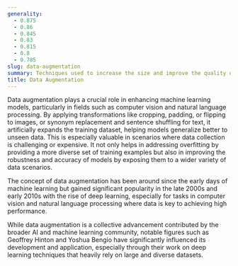 ```yaml
---
generality:
  - 0.875
  - 0.86
  - 0.845
  - 0.83
  - 0.815
  - 0.8
  - 0.785
slug: data-augmentation
summary: Techniques used to increase the size and improve the quality of training datasets for machine learning models without collecting new data.
title: Data Augmentation
---
```


Data augmentation plays a crucial role in enhancing machine learning models, particularly in fields such as computer vision and natural language processing. By applying transformations like cropping, padding, or flipping to images, or synonym replacement and sentence shuffling for text, it artificially expands the training dataset, helping models generalize better to unseen data. This is especially valuable in scenarios where data collection is challenging or expensive. It not only helps in addressing overfitting by providing a more diverse set of training examples but also in improving the robustness and accuracy of models by exposing them to a wider variety of data scenarios.

The concept of data augmentation has been around since the early days of machine learning but gained significant popularity in the late 2000s and early 2010s with the rise of deep learning, especially for tasks in computer vision and natural language processing where data is key to achieving high performance.

While data augmentation is a collective advancement contributed by the broader AI and machine learning community, notable figures such as Geoffrey Hinton and Yoshua Bengio have significantly influenced its development and application, especially through their work on deep learning techniques that heavily rely on large and diverse datasets.
